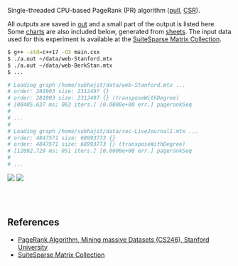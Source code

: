 Single-threaded CPU-based PageRank (PR) algorithm ([pull], [CSR]).

All outputs are saved in [out](out/) and a small part of the output is listed
here. Some [charts] are also included below, generated from [sheets]. The input
data used for this experiment is available at the [SuiteSparse Matrix
Collection].

```bash
$ g++ -std=c++17 -O3 main.cxx
$ ./a.out ~/data/web-Stanford.mtx
$ ./a.out ~/data/web-BerkStan.mtx
$ ...

# Loading graph /home/subhajit/data/web-Stanford.mtx ...
# order: 281903 size: 2312497 {}
# order: 281903 size: 2312497 {} (transposeWithDegree)
# [00405.637 ms; 063 iters.] [0.0000e+00 err.] pagerankSeq
#
# ...
#
# Loading graph /home/subhajit/data/soc-LiveJournal1.mtx ...
# order: 4847571 size: 68993773 {}
# order: 4847571 size: 68993773 {} (transposeWithDegree)
# [12092.729 ms; 051 iters.] [0.0000e+00 err.] pagerankSeq
#
# ...
```

[![](https://i.imgur.com/jUgH24r.png)][sheetp]
[![](https://i.imgur.com/bg2zNx0.png)][sheetp]

<br>
<br>


## References

- [PageRank Algorithm, Mining massive Datasets (CS246), Stanford University](https://www.youtube.com/watch?v=ke9g8hB0MEo)
- [SuiteSparse Matrix Collection]

[SuiteSparse Matrix Collection]: https://sparse.tamu.edu
[pull]: https://github.com/puzzlef/pagerank-push-vs-pull
[CSR]: https://github.com/puzzlef/pagerank-class-vs-csr
[charts]: https://photos.app.goo.gl/owJ8YMMpoQQUqLGx5
[sheets]: https://docs.google.com/spreadsheets/d/1gWzOw_715qpzYxjTvV5ti-lyMcsiqt43Vy9IFyibUGc/edit?usp=sharing
[sheetp]: https://docs.google.com/spreadsheets/d/e/2PACX-1vQjvsrRquyQ0wE1e33Raz3mOYnTRU-hhTbk1nSRPraM1GkgBBxitL5KQjYwGTgpK7lDhD_ZMqs0jYze/pubhtml
